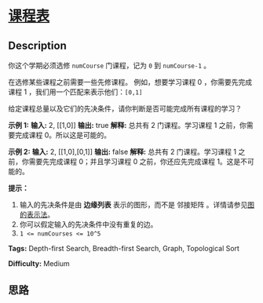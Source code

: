 # [课程表][title]

## Description

你这个学期必须选修 `numCourse` 门课程，记为 `0` 到 `numCourse-1` 。

在选修某些课程之前需要一些先修课程。 例如，想要学习课程 0 ，你需要先完成课程 1 ，我们用一个匹配来表示他们：`[0,1]`

给定课程总量以及它们的先决条件，请你判断是否可能完成所有课程的学习？



**示例 1:**
            **输入:** 2, [[1,0]]     **输出:** true    **解释:**  总共有 2 门课程。学习课程 1 之前，你需要完成课程 0。所以这是可能的。

**示例 2:**
            **输入:** 2, [[1,0],[0,1]]    **输出:** false    **解释:**  总共有 2 门课程。学习课程 1 之前，你需要先完成​课程 0；并且学习课程 0 之前，你还应先完成课程 1。这是不可能的。



**提示：**

  1. 输入的先决条件是由 **边缘列表** 表示的图形，而不是 邻接矩阵 。详情请参见[图的表示法](http://blog.csdn.net/woaidapaopao/article/details/51732947)。
  2. 你可以假定输入的先决条件中没有重复的边。
  3. `1 <= numCourses <= 10^5`


**Tags:** Depth-first Search, Breadth-first Search, Graph, Topological Sort

**Difficulty:** Medium

## 思路

[title]: https://leetcode-cn.com/problems/course-schedule
